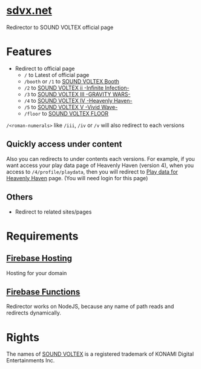 # [sdvx.net](https://sdvx.net)

Redirector to SOUND VOLTEX official page


# Features

- Redirect to official page
  - `/` to Latest of official page
  - `/booth` or `/1` to [SOUND VOLTEX Booth](https://p.eagate.573.jp/game/sdvx/sv/p)
  - `/2` to [SOUND VOLTEX ii -Infinite Infection-](https://p.eagate.573.jp/game/sdvx/ii/p)
  - `/3` to [SOUND VOLTEX III -GRAVITY WARS-](https://p.eagate.573.jp/game/sdvx/iii/p)
  - `/4` to [SOUND VOLTEX IV -Heavenly Haven-](https://p.eagate.573.jp/game/sdvx/iv/p)
  - `/5` to [SOUND VOLTEX V -Vivid Wave-](https://p.eagate.573.jp/game/sdvx/v/p)
  - `/floor` to [SOUND VOLTEX FLOOR](https://p.eagate.573.jp/game/sdvx/sv/p/floor/)

`/<roman-numerals>` like `/iii`, `/iv` or `/v` will also redirect to each versions

## Quickly access under content
Also you can redirects to under contents each versions.
For example, if you want access your play data page of Heavenly Haven (version 4),
when you access to `/4/profile/playdata`, then you will redirect to [Play data for Heavenly Haven](https://p.eagate.573.jp/game/sdvx/iv/p/playdata/profile/index.html) page. (You will need login for this page)
## Others
- Redirect to related sites/pages


# Requirements

## [Firebase Hosting](https://firebase.google.com/products/hosting/)

Hosting for your domain

## [Firebase Functions](https://firebase.google.com/products/functions/)

Redirector works on NodeJS, because any name of path reads and redirects dynamically.

# Rights

The names of [SOUND VOLTEX](https://p.eagate.573.jp/game/sdvx/v/p/top) is a registered trademark of KONAMI Digital Entertainments Inc.
